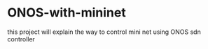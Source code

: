 # ONOS-with-mininet
this project will explain the way to control mini net using ONOS sdn controller
